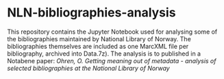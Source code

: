 # NLN-bibliographies-analysis
This repository contains the Jupyter Notebook used for analysing some of the bibliographies maintained by National Library of Norway. The bibliographies themselves are included as one MarcXML file per bibliography, archived into Data.7z). 
The analysis is to published in a Notabene paper:
_Ohren, O. Getting meaning out of metadata - analysis of selected bibliographies at the National Library of Norway_
